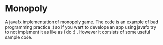 # Monopoly
A javafx implementation of monopoly game. The code is an example of bad programming practice :) so if you want to develope
an app using javafx try to not implement it as like as i do :) . However it consists of some useful sample code.
